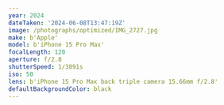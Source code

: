 ```yaml
---
year: 2024
dateTaken: '2024-06-08T13:47:19Z'
image: /photographs/optimized/IMG_2727.jpg
make: b'Apple'
model: b'iPhone 15 Pro Max'
focalLength: 120
aperture: f/2.8
shutterSpeed: 1/3891s
iso: 50
lens: b'iPhone 15 Pro Max back triple camera 15.66mm f/2.8'
defaultBackgroundColor: black
---
```

